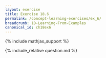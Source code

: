 ```yaml
---
layout: exercise
title: Exercise 18.6
permalink: /concept-learning-exercises/ex_6/
breadcrumb: 18-Learning-From-Examples
canonical_id: ch18ex6
---
```


{% include mathjax_support %}
<div id="hiddden">{% include_relative question.md %}</div>